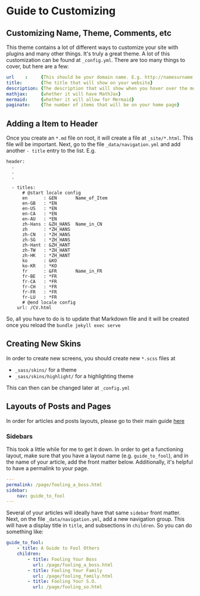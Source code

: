 # Guide to Customizing

## Customizing Name, Theme, Comments, etc

This theme contains a lot of different ways to customize your site with plugins and many other things. It's truly a great theme. A lot of this customization can be found at `_config.yml`. There are too many things to cover, but here are a few:
```yaml
url    :     {This should be your domain name. E.g. http://namesurname.com}
title:       {The title that will show on your website}
description: {The description that will show when you hover over the mouse over the title}
mathjax:     {whether it will have MathJax}
mermaid:     {whether it will allow for Mermaid}
paginate:    {The number of items that will be on your home page}
```

## Adding a Item to Header

Once you create an `*.md` file on root, it will create a file at `_site/*.html`. This file will be important. Next, go to the file `_data/navigation.yml` and add another `- title` entry to the list. E.g. 


```
header:
  .
  .
  .

  - titles:
      # @start locale config
      en      : &EN       Name_of_Item
      en-GB   : *EN
      en-US   : *EN
      en-CA   : *EN
      en-AU   : *EN
      zh-Hans : &ZH_HANS  Name_in_CN
      zh      : *ZH_HANS
      zh-CN   : *ZH_HANS
      zh-SG   : *ZH_HANS
      zh-Hant : &ZH_HANT  
      zh-TW   : *ZH_HANT
      zh-HK   : *ZH_HANT
      ko      : &KO       
      ko-KR   : *KO
      fr      : &FR       Name_in_FR
      fr-BE   : *FR
      fr-CA   : *FR
      fr-CH   : *FR
      fr-FR   : *FR
      fr-LU   : *FR
      # @end locale config
    url: /CV.html
```

So, all you have to do is to update that Markdown file and it will be created once you reload the `bundle jekyll exec serve`

## Creating New Skins

In order to create new screens, you should create new `*.scss` files at 
- `_sass/skins/` for a theme
- `_sass/skins/highlight/` for a highlighting theme

This can then can be changed later at `_config.yml`

## Layouts of Posts and Pages

In order for articles and posts layouts, please go to their main guide [here](https://tianqi.name/jekyll-TeXt-theme/samples.html)

### Sidebars

This took a little while for me to get it down. In order to get a functioning layout, make sure that you have a layout name (e.g. `guide_to_fool`), and in the name of your article, add the front matter below. Additionally, it's helpful to have a permalink to your page.

```yaml
---
permalink: /page/fooling_a_boss.html
sidebar:
    nav: guide_to_fool
---
```

Several of your articles will ideally have that same `sidebar` front matter. Next, on the file `_data/navigation.yml`, add a new navigation group. This will have a display title in `title`, and subsections in `children`. So you can do something like:

```yaml
guide_to_fool:
    - title: A Guide to Fool Others
    children: 
        - title: Fooling Your Boss
          url: /page/fooling_a_boss.html
        - title: Fooling Your Family
          url: /page/fooling_family.html
        - title: Fooling Your S.O.
          url: /page/fooling_so.html
```
